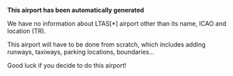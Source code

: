 **This airport has been automatically generated**

We have no information about LTAS[*] airport other than its name, ICAO and location (TR).

This airport will have to be done from scratch, which includes adding runways, taxiways, parking locations, boundaries...

Good luck if you decide to do this airport!